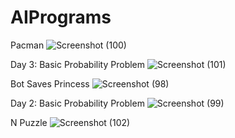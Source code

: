 # AIPrograms
Pacman
![Screenshot (100)](https://github.com/SeeRipStar/AIPrograms/assets/110534625/1574e3cc-0d22-44a8-afca-1135dfa5b574)

Day 3: Basic Probability Problem
![Screenshot (101)](https://github.com/SeeRipStar/AIPrograms/assets/110534625/f8120b2a-5a03-494c-a02b-07ddccdb82b4)

Bot Saves Princess
![Screenshot (98)](https://github.com/SeeRipStar/AIPrograms/assets/110534625/87b462a9-0dbe-4855-8d9b-9612c2f0c722)

Day 2: Basic Probability Problem
![Screenshot (99)](https://github.com/SeeRipStar/AIPrograms/assets/110534625/74e0fba6-e326-4df4-bf93-50d826201702)

N Puzzle
![Screenshot (102)](https://github.com/SeeRipStar/AIPrograms/assets/110534625/3cca3596-459f-4115-b62e-0485ae01e02c)
